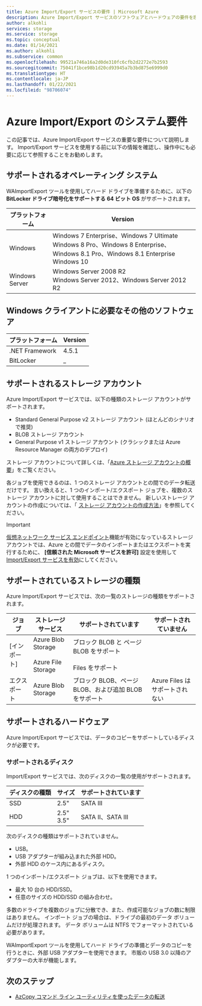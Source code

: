 ```yaml
---
title: Azure Import/Export サービスの要件 | Microsoft Azure
description: Azure Import/Export サービスのソフトウェアとハードウェアの要件を理解します。
author: alkohli
services: storage
ms.service: storage
ms.topic: conceptual
ms.date: 01/14/2021
ms.author: alkohli
ms.subservice: common
ms.openlocfilehash: 99521a746a16a2d0de310fc6cfb2d2272e7b2593
ms.sourcegitcommit: 75041f1bce98b1d20cd93945a7b3bd875e6999d0
ms.translationtype: HT
ms.contentlocale: ja-JP
ms.lasthandoff: 01/22/2021
ms.locfileid: "98706074"
---
```

# <a name="azure-importexport-system-requirements"></a>Azure Import/Export のシステム要件

この記事では、Azure Import/Export サービスの重要な要件について説明します。 Import/Export サービスを使用する前に以下の情報を確認し、操作中にも必要に応じて参照することをお勧めします。

## <a name="supported-operating-systems"></a>サポートされるオペレーティング システム

WAImportExport ツールを使用してハード ドライブを準備するために、以下の **BitLocker ドライブ暗号化をサポートする 64 ビット OS** がサポートされます。


|プラットフォーム |Version |
|---------|---------|
|Windows     | Windows 7 Enterprise、Windows 7 Ultimate <br> Windows 8 Pro、Windows 8 Enterprise、Windows 8.1 Pro、Windows 8.1 Enterprise <br> Windows 10        |
|Windows Server     |Windows Server 2008 R2 <br> Windows Server 2012、Windows Server 2012 R2         |

## <a name="other-required-software-for-windows-client"></a>Windows クライアントに必要なその他のソフトウェア

|プラットフォーム |Version |
|---------|---------|
|.NET Framework    | 4.5.1       |
| BitLocker        |  _          |


## <a name="supported-storage-accounts"></a>サポートされるストレージ アカウント

Azure Import/Export サービスでは、以下の種類のストレージ アカウントがサポートされます。

- Standard General Purpose v2 ストレージ アカウント (ほとんどのシナリオで推奨)
- BLOB ストレージ アカウント
- General Purpose v1 ストレージ アカウント (クラシックまたは Azure Resource Manager の両方のデプロイ)

ストレージ アカウントについて詳しくは、「[Azure ストレージ アカウントの概要](../storage/common/storage-account-overview.md)」をご覧ください。

各ジョブを使用できるのは、1 つのストレージ アカウントとの間でのデータ転送だけです。 言い換えると、1 つのインポート/エクスポート ジョブを、複数のストレージ アカウントに対して使用することはできません。 新しいストレージ アカウントの作成については、「 [ストレージ アカウントの作成方法](../storage/common/storage-account-create.md)」を参照してください。

> [!IMPORTANT]
> [仮想ネットワーク サービス エンドポイント](../virtual-network/virtual-network-service-endpoints-overview.md)機能が有効になっているストレージ アカウントでは、Azure との間でデータのインポートまたはエクスポートを実行するために、 **[信頼された Microsoft サービスを許可]** 設定を使用して [Import/Export サービスを有効](../storage/common/storage-network-security.md)にしてください。

## <a name="supported-storage-types"></a>サポートされているストレージの種類

Azure Import/Export サービスでは、次の一覧のストレージの種類をサポートされます。


|ジョブ  |ストレージ サービス |サポートされています  |サポートされていません  |
|---------|---------|---------|---------|
|[インポート]     |  Azure Blob Storage <br><br> Azure File Storage       | ブロック BLOB と ページ BLOB をサポート <br><br> Files をサポート          |
|エクスポート     |   Azure Blob Storage       | ブロック BLOB、ページ BLOB、および追加 BLOB をサポート         | Azure Files はサポートされない


## <a name="supported-hardware"></a>サポートされるハードウェア

Azure Import/Export サービスでは、データのコピーをサポートしているディスクが必要です。

### <a name="supported-disks"></a>サポートされるディスク

Import/Export サービスでは、次のディスクの一覧の使用がサポートされます。


|ディスクの種類  |サイズ  |サポートされています |
|---------|---------|---------|
|SSD    |   2.5"      |SATA III          |
|HDD     |  2.5"<br>3.5"       |SATA II、SATA III         |

次のディスクの種類はサポートされていません。

- USB。
- USB アダプターが組み込まれた外部 HDD。
- 外部 HDD のケース内にあるディスク。

1 つのインポート/エクスポート ジョブは、以下を使用できます。

- 最大 10 台の HDD/SSD。
- 任意のサイズの HDD/SSD の組み合わせ。

多数のドライブを複数のジョブに分散でき、また、作成可能なジョブの数に制限はありません。 インポート ジョブの場合は、ドライブの最初のデータ ボリュームだけが処理されます。 データ ボリュームは NTFS でフォーマットされている必要があります。

WAImportExport ツールを使用してハード ドライブの準備とデータのコピーを行うときに、外部 USB アダプターを使用できます。 市販の USB 3.0 以降のアダプターの大半が機能します。

## <a name="next-steps"></a>次のステップ

* [AzCopy コマンド ライン ユーティリティを使ったデータの転送](../storage/common/storage-use-azcopy-v10.md)
